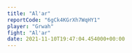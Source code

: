 ```yaml
---
title: "Al'ar"
reportCode: "6gCk4KGrXh7WqHY1"
player: "Grwah"
fight: "Al'ar"
date: 2021-11-10T19:47:04.454000+00:00
---
```

